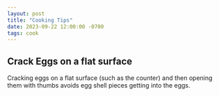 ```yaml
---
layout: post
title: "Cooking Tips"
date: 2023-09-22 12:00:00 -0700
tags: cook
---
```


## Crack Eggs on a flat surface

Cracking eggs on a flat surface (such as the counter) and then opening them with thumbs avoids egg shell pieces getting into the eggs.
